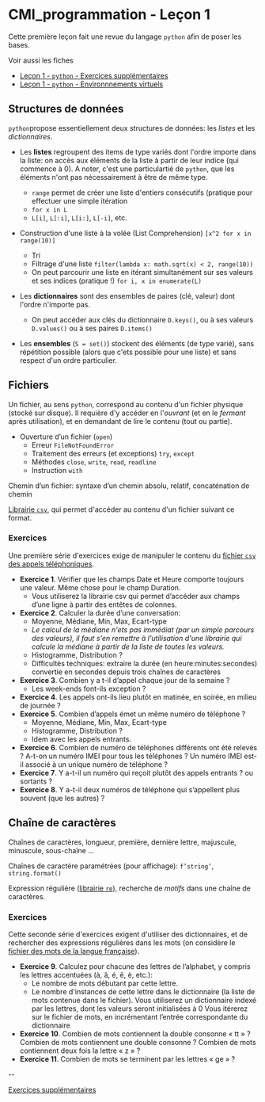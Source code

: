 # CMI_programmation - Leçon 1

Cette première leçon fait une revue du langage `python` afin de poser les bases.

Voir aussi les fiches

- [Leçon 1 - `python` - Exercices supplémentaires](./Lecon_1_python/Lecon_1_1.md)
- [Leçon 1 - `python` - Environnnements virtuels](./Lecon_1_python/Lecon_1_2.md)

## Structures de données

 `python`propose essentiellement deux structures de données: les _listes_ et les _dictionnaires_.
 
* Les **listes** regroupent des items de type variés dont l'ordre importe dans la liste: on accès aux éléments de la liste à partir de leur indice (qui commence à 0). A noter, c'est une particulartié de `python`, que les éléments n'ont pas nécessairement à être de même type.
    * `range` permet de créer une liste d'entiers consécutifs (pratique pour effectuer une simple itération
    * `for x in L`
    * `L[i]`, `L[:i]`, `L[i:]`, `L[-i]`, etc.
* Construction d'une liste à la volée (List Comprehension) `[x^2 for x in range(10)]`
    * Tri
    * Filtrage d'une liste `filter(lambda x: math.sqrt(x) < 2, range(10))`
    * On peut parcourir une liste en itérant simultanément sur ses valeurs et ses indices (pratique !) `for i, x in enumerate(L)`

* Les **dictionnaires** sont des ensembles de paires (clé, valeur) dont l'ordre n'importe pas.
    * On peut accéder aux clés du dictionnaire `D.keys()`, ou à ses valeurs `D.values()` ou à ses paires `D.items()`

* Les **ensembles** (`S = set()`) stockent des éléments (de type varié), sans répétition possible (alors que c'ets possible pour une liste) et sans respect d'un ordre particulier.

## Fichiers

Un fichier, au sens `python`, correspond au contenu d'un fichier physique (stocké sur disque). Il requière d'y accéder en l'_ouvrant_ (et en le _fermant_ après utilisation), et en demandant de lire le contenu (tout ou partie).

* Ouverture d’un fichier (`open`)
    * Erreur `FileNotFoundError`
    * Traitement des erreurs (et exceptions) `try`, `except`
    * Méthodes `close`, `write`, `read`, `readline`
    * Instruction `with`

Chemin d’un fichier: syntaxe d’un chemin absolu, relatif, concaténation de chemin

[Librairie `csv`](https://docs.python.org/3/library/csv.html), qui permet d'accéder au contenu d'un fichier suivant ce format.

### Exercices

Une première série d'exercices exige de manipuler le contenu du [fichier `csv` des appels téléphoniques](../data/appels_tel.csv).

* **Exercice 1**. Vérifier que les champs Date et Heure comporte toujours une valeur. Même chose pour le champ Duration.
    * Vous utiliserez la librairie csv qui permet d’accéder aux champs d’une ligne à partir des entêtes de colonnes.
* **Exercice 2**. Calculer la durée d’une conversation:
	 * Moyenne, Médiane, Min, Max, Ecart-type
	 * *Le calcul de la médiane n'ets pas immédiat (par un simple parcours des valeurs), il faut s'en remettre à l'utilisation d'une librairie qui calcule la médiane à partir de la liste de toutes les valeurs.*
	 * Histogramme, Distribution ?
	 * Difficultés techniques: extraire la durée (en heure:minutes:secondes) convertie en secondes depuis trois chaînes de caractères
* **Exercice 3**. Combien y a t-il d’appel chaque jour de la semaine ?
	 * Les week-ends font-ils exception ?
* **Exercice 4**. Les appels ont-ils lieu plutôt en matinée, en soirée, en milieu de journée ?
* **Exercice 5**. Combien d’appels émet un même numéro de téléphone ?
	 * Moyenne, Médiane, Min, Max, Ecart-type
	 * Histogramme, Distribution ?
	 * Idem avec les appels entrants.
* **Exercice 6**. Combien de numéro de téléphones différents ont été relevés ? A-t-on un numéro IMEI pour tous les téléphones ? Un numéro IMEI est-il associé à un unique numéro de téléphone ?
* **Exercice 7**. Y a-t-il un numéro qui reçoit plutôt des appels entrants ? ou sortants ?
* **Exercice 8**. Y a-t-il deux numéros de téléphone qui s’appellent plus souvent (que les autres) ?

## Chaîne de caractères
Chaînes de caractères, longueur, première, dernière lettre, majuscule, minuscule, sous-chaîne ...

Chaînes de caractère paramétrées (pour affichage): `f’string’`, `string.format()`

Expression régulière ([librairie `re`](https://docs.python.org/3/library/re.html)), recherche de _motifs_ dans une chaîne de caractères.

### Exercices

Cette seconde série d'exercices exigent d'utiliser des dictionnaires, et de rechercher des expressions régulières dans les mots (on considère le [fichier des mots de la langue française](../data/vocabulaire_francais.csv)).

* **Exercice 9**. Calculez pour chacune des lettres de l’alphabet, y compris les lettres accentuées (à, â, é, ê, è, etc.):
    * Le nombre de mots débutant par cette lettre.
    * Le nombre d'instances de cette lettre dans le dictionnaire (la liste de mots contenue dans le fichier).
Vous utiliserez un dictionnaire indexé par les lettres, dont les valeurs seront initialisées à 0
Vous itérerez sur le fichier de mots, en incrémentant l’entrée correspondante du dictionnaire
* **Exercice 10**. Combien de mots contiennent la double consonne « tt » ? Combien de mots contiennent une double consonne ? Combien de mots contiennent deux fois la lettre « z » ?
* **Exercice 11**. Combien de mots se terminent par les lettres « ge » ?

--

[Exercices supplémentaires](./Lecon_1_1.md)
